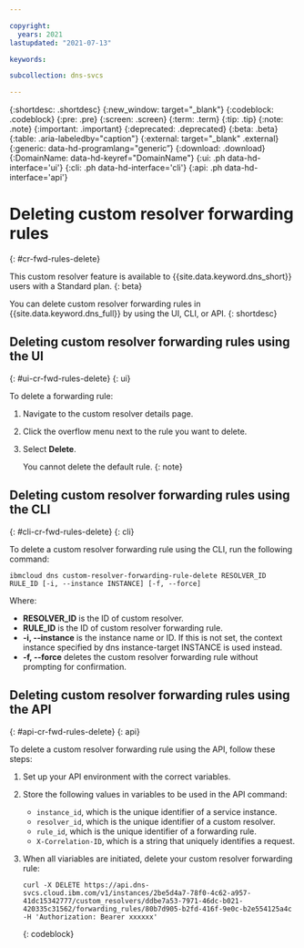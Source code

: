```yaml
---

copyright:
  years: 2021
lastupdated: "2021-07-13"

keywords:

subcollection: dns-svcs

---
```


{:shortdesc: .shortdesc}
{:new_window: target="_blank"}
{:codeblock: .codeblock}
{:pre: .pre}
{:screen: .screen}
{:term: .term}
{:tip: .tip}
{:note: .note}
{:important: .important}
{:deprecated: .deprecated}
{:beta: .beta}
{:table: .aria-labeledby="caption"}
{:external: target="_blank" .external}
{:generic: data-hd-programlang="generic”}
{:download: .download}
{:DomainName: data-hd-keyref="DomainName"}
{:ui: .ph data-hd-interface='ui'}
{:cli: .ph data-hd-interface='cli'}
{:api: .ph data-hd-interface='api'}

# Deleting custom resolver forwarding rules
{: #cr-fwd-rules-delete}

This custom resolver feature is available to {{site.data.keyword.dns_short}} users with a Standard plan. 
{: beta}

You can delete custom resolver forwarding rules in {{site.data.keyword.dns_full}} by using the UI, CLI, or API. 
{: shortdesc}

## Deleting custom resolver forwarding rules using the UI
{: #ui-cr-fwd-rules-delete}
{: ui}

To delete a forwarding rule:
 1. Navigate to the custom resolver details page.
 1. Click the overflow menu next to the rule you want to delete.
 1. Select **Delete**.

    You cannot delete the default rule.
    {: note}

## Deleting custom resolver forwarding rules using the CLI
{: #cli-cr-fwd-rules-delete}
{: cli}

To delete a custom resolver forwarding rule using the CLI, run the following command:

`ibmcloud dns custom-resolver-forwarding-rule-delete RESOLVER_ID RULE_ID [-i, --instance INSTANCE] [-f, --force]`

Where:

- **RESOLVER_ID** is the ID of custom resolver.
- **RULE_ID** is the ID of custom resolver forwarding rule.
- **-i, --instance** is the instance name or ID. If this is not set, the context instance specified by dns instance-target INSTANCE is used instead.
- **-f, --force** deletes the custom resolver forwarding rule without prompting for confirmation.

## Deleting custom resolver forwarding rules using the API
{: #api-cr-fwd-rules-delete}
{: api}

To delete a custom resolver forwarding rule using the API, follow these steps:

1. Set up your API environment with the correct variables.
1. Store the following values in variables to be used in the API command:
    * `instance_id`, which is the unique identifier of a service instance.
    * `resolver_id`, which is the unique identifier of a custom resolver.
    * `rule_id`, which is the unique identifier of a forwarding rule.
    * `X-Correlation-ID`, which is a string that uniquely identifies a request.
1. When all viariables are initiated, delete your custom resolver forwarding rule:
 
    ```
    curl -X DELETE https://api.dns-svcs.cloud.ibm.com/v1/instances/2be5d4a7-78f0-4c62-a957-41dc15342777/custom_resolvers/ddbe7a53-7971-46dc-b021-420335c31562/forwarding_rules/80b7d905-b2fd-416f-9e0c-b2e554125a4c -H 'Authorization: Bearer xxxxxx'
    ```
    {: codeblock}
